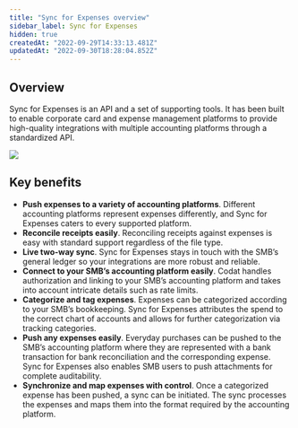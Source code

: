 ```yaml
---
title: "Sync for Expenses overview"
sidebar_label: Sync for Expenses
hidden: true
createdAt: "2022-09-29T14:33:13.481Z"
updatedAt: "2022-09-30T18:28:04.852Z"
---
```


## Overview

Sync for Expenses is an API and a set of supporting tools. It has been built to enable corporate card and expense management platforms to provide high-quality integrations with multiple accounting platforms through a standardized API.

<img src="https://files.readme.io/07dbb1c-SfE_diagram.png" />

## Key benefits

- **Push expenses to a variety of accounting platforms**. Different accounting platforms represent expenses differently, and Sync for Expenses caters to every supported platform.
- **Reconcile receipts easily**. Reconciling receipts against expenses is easy with standard support regardless of the file type.
- **Live two-way sync**. Sync for Expenses stays in touch with the SMB’s general ledger so your integrations are more robust and reliable.
- **Connect to your SMB’s accounting platform easily**. Codat handles authorization and linking to your SMB’s accounting platform and takes into account intricate details such as rate limits.
- **Categorize and tag expenses**. Expenses can be categorized according to your SMB’s bookkeeping. Sync for Expenses attributes the spend to the correct chart of accounts and allows for further categorization via tracking categories.
- **Push any expenses easily**. Everyday purchases can be pushed to the SMB’s accounting platform where they are represented with a bank transaction for bank reconciliation and the corresponding expense. Sync for Expenses also enables SMB users to push attachments for complete auditability.
- **Synchronize and map expenses with control**. Once a categorized expense has been pushed, a sync can be initiated. The sync processes the expenses and maps them into the format required by the accounting platform.
